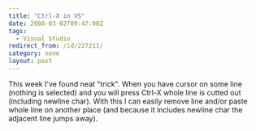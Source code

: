```yaml
---
title: "Ctrl-X in VS"
date: 2008-03-02T09:47:00Z
tags:
  - Visual Studio
redirect_from: /id/227211/
category: none
layout: post
---
```

This week I've found neat "trick". When you have cursor on some line (nothing is selected) and you will press Ctrl-X whole line is cutted out (including newline char). With this I can easily remove line and/or paste whole line on another place (and because it includes newline char the adjacent line jumps away).